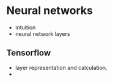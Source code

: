 # Neural networks
* intuition 
* neural network layers
## Tensorflow
* layer representation and calculation.
* 
